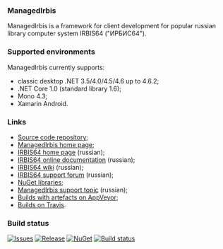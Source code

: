 ### ManagedIrbis
ManagedIrbis is a framework for client development for
popular russian library computer system IRBIS64 ("ИРБИС64").

### Supported environments

ManagedIrbis currently supports:

- classic desktop .NET 3.5/4.0/4.5/4.6 up to 4.6.2;
- .NET Core 1.0 (standard library 1.6);
- Mono 4.3;
- Xamarin Android.

### Links

- [Source code repository](https://github.com/amironov73/ManagedIrbis);
- [ManagedIrbis home page](http://arsmagna.ru);
- [IRBIS64 home page](http://www.elnit.org/index.php?option=com_content&view=article&id=35&Itemid=108) (russian);
- [IRBIS64 online documentation](http://sntnarciss.ru/irbis.html) (russian);
- [IRBIS64 wiki](http://wiki.elnit.org/index.php/%D0%92%D0%B8%D0%BA%D0%B8-%D0%B4%D0%BE%D0%BA%D1%83%D0%BC%D0%B5%D0%BD%D1%82%D0%B0%D1%86%D0%B8%D1%8F_%D0%BF%D0%BE_%D1%81%D0%B8%D1%81%D1%82%D0%B5%D0%BC%D0%B5_%D0%B0%D0%B2%D1%82%D0%BE%D0%BC%D0%B0%D1%82%D0%B8%D0%B7%D0%B0%D1%86%D0%B8%D0%B8_%D0%B1%D0%B8%D0%B1%D0%BB%D0%B8%D0%BE%D1%82%D0%B5%D0%BA_%D0%98%D0%A0%D0%91%D0%98%D0%A1) (russian);
- [IRBIS64 support forum](http://irbis.gpntb.ru) (russian);
- [NuGet libraries](https://www.nuget.org/packages/ManagedClient/);
- [ManagedIrbis support topic](http://irbis.gpntb.ru/read.php?24,85009) (russian);
- [Builds with artefacts on AppVeyor](https://ci.appveyor.com/project/AlexeyMironov/managedclient-45/);
- [Builds on Travis](https://travis-ci.org/amironov73/ManagedIrbis).

### Build status

[![Issues](https://img.shields.io/github/issues/amironov73/ManagedIrbis.svg)](https://github.com/amironov73/ManagedIrbis/issues)
[![Release](https://img.shields.io/github/release/amironov73/ManagedIrbis.svg)](https://github.com/amironov73/ManagedIrbis/releases)
[![NuGet](https://img.shields.io/nuget/v/ManagedClient.svg)](https://www.nuget.org/packages/ManagedClient/)
[![Build status](https://img.shields.io/appveyor/ci/AlexeyMironov/managedclient-45.svg)](https://ci.appveyor.com/project/AlexeyMironov/managedclient-45/)
